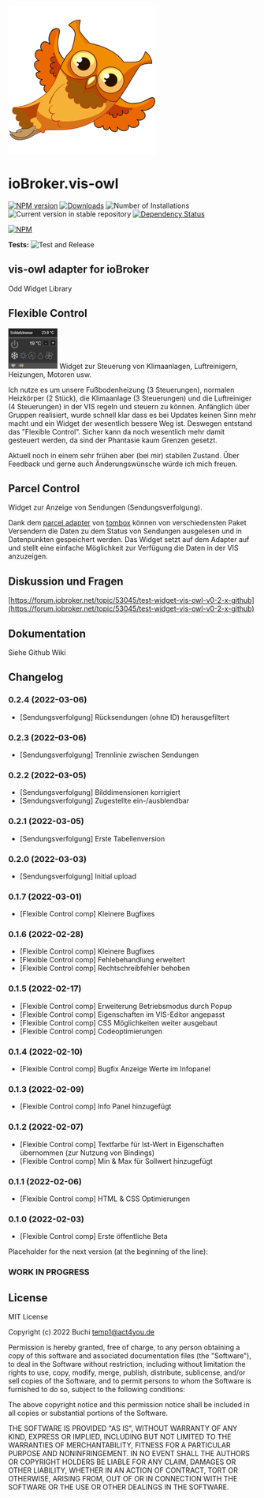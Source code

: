 ![Logo](admin/vis-owl.png)
# ioBroker.vis-owl

[![NPM version](https://img.shields.io/npm/v/iobroker.vis-owl.svg)](https://www.npmjs.com/package/iobroker.vis-owl)
[![Downloads](https://img.shields.io/npm/dm/iobroker.vis-owl.svg)](https://www.npmjs.com/package/iobroker.vis-owl)
![Number of Installations](https://iobroker.live/badges/vis-owl-installed.svg)
![Current version in stable repository](https://iobroker.live/badges/vis-owl-stable.svg)
[![Dependency Status](https://img.shields.io/david/gerbuchner/iobroker.vis-owl.svg)](https://david-dm.org/gerbuchner/iobroker.vis-owl)

[![NPM](https://nodei.co/npm/iobroker.vis-owl.png?downloads=true)](https://nodei.co/npm/iobroker.vis-owl/)

**Tests:** ![Test and Release](https://github.com/gerbuchner/ioBroker.vis-owl/workflows/Test%20and%20Release/badge.svg)

## vis-owl adapter for ioBroker

Odd Widget Library

## Flexible Control
<img src="widgets/vis-owl/img/vis-owlfcc.png">
Widget zur Steuerung von Klimaanlagen, Luftreinigern, Heizungen, Motoren usw.

Ich nutze es um unsere Fußbodenheizung (3 Steuerungen), normalen Heizkörper (2 Stück), die Klimaanlage (3 Steuerungen) und die Luftreiniger (4 Steuerungen) in der VIS regeln und steuern zu können. Anfänglich über Gruppen realisiert, wurde schnell klar dass es bei Updates keinen Sinn mehr macht und ein Widget der wesentlich bessere Weg ist. Deswegen entstand das "Flexible Control". Sicher kann da noch wesentlich mehr damit gesteuert werden, da sind der Phantasie kaum Grenzen gesetzt.

Aktuell noch in einem sehr frühen aber (bei mir) stabilen Zustand. Über Feedback und gerne auch Änderungswünsche würde ich mich freuen.

## Parcel Control
Widget zur Anzeige von Sendungen (Sendungsverfolgung).

Dank dem [parcel adapter](https://github.com/TA2k/ioBroker.parcel) von [tombox](https://forum.iobroker.net/user/tombox) können von verschiedensten Paket Versendern die Daten zu dem Status von Sendungen ausgelesen und in Datenpunkten gespeichert werden. Das Widget setzt auf dem Adapter auf und stellt eine einfache Möglichkeit zur Verfügung die Daten in der VIS anzuzeigen.

## Diskussion und Fragen
[https://forum.iobroker.net/topic/53045/test-widget-vis-owl-v0-2-x-github](https://forum.iobroker.net/topic/53045/test-widget-vis-owl-v0-2-x-github)
## Dokumentation
Siehe Github Wiki


## Changelog
### 0.2.4 (2022-03-06)
* [Sendungsverfolgung] Rücksendungen (ohne ID) herausgefiltert
### 0.2.3 (2022-03-06)
* [Sendungsverfolgung] Trennlinie zwischen Sendungen
### 0.2.2 (2022-03-05)
* [Sendungsverfolgung] Bilddimensionen korrigiert
* [Sendungsverfolgung] Zugestellte ein-/ausblendbar
### 0.2.1 (2022-03-05)
* [Sendungsverfolgung] Erste Tabellenversion
### 0.2.0 (2022-03-03)
* [Sendungsverfolgung] Initial upload
### 0.1.7 (2022-03-01)
* [Flexible Control comp] Kleinere Bugfixes
### 0.1.6 (2022-02-28)
* [Flexible Control comp] Kleinere Bugfixes
* [Flexible Control comp] Fehlebehandlung erweitert
* [Flexible Control comp] Rechtschreibfehler behoben
### 0.1.5 (2022-02-17)
* [Flexible Control comp] Erweiterung Betriebsmodus durch Popup
* [Flexible Control comp] Eigenschaften im VIS-Editor angepasst
* [Flexible Control comp] CSS Möglichkeiten weiter ausgebaut
* [Flexible Control comp] Codeoptimierungen
### 0.1.4 (2022-02-10)
* [Flexible Control comp] Bugfix Anzeige Werte im Infopanel
### 0.1.3 (2022-02-09)
* [Flexible Control comp] Info Panel hinzugefügt
### 0.1.2 (2022-02-07)
* [Flexible Control comp] Textfarbe für Ist-Wert in Eigenschaften übernommen (zur Nutzung von Bindings)
* [Flexible Control comp] Min & Max für Sollwert hinzugefügt
### 0.1.1 (2022-02-06)
* [Flexible Control comp] HTML & CSS Optimierungen
### 0.1.0 (2022-02-03)
* [Flexible Control comp] Erste öffentliche Beta

Placeholder for the next version (at the beginning of the line):
### **WORK IN PROGRESS**


## License
MIT License

Copyright (c) 2022 Buchi <temp1@act4you.de>

Permission is hereby granted, free of charge, to any person obtaining a copy
of this software and associated documentation files (the "Software"), to deal
in the Software without restriction, including without limitation the rights
to use, copy, modify, merge, publish, distribute, sublicense, and/or sell
copies of the Software, and to permit persons to whom the Software is
furnished to do so, subject to the following conditions:

The above copyright notice and this permission notice shall be included in all
copies or substantial portions of the Software.

THE SOFTWARE IS PROVIDED "AS IS", WITHOUT WARRANTY OF ANY KIND, EXPRESS OR
IMPLIED, INCLUDING BUT NOT LIMITED TO THE WARRANTIES OF MERCHANTABILITY,
FITNESS FOR A PARTICULAR PURPOSE AND NONINFRINGEMENT. IN NO EVENT SHALL THE
AUTHORS OR COPYRIGHT HOLDERS BE LIABLE FOR ANY CLAIM, DAMAGES OR OTHER
LIABILITY, WHETHER IN AN ACTION OF CONTRACT, TORT OR OTHERWISE, ARISING FROM,
OUT OF OR IN CONNECTION WITH THE SOFTWARE OR THE USE OR OTHER DEALINGS IN THE
SOFTWARE.
